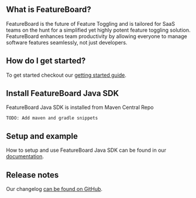 
## What is FeatureBoard?

FeatureBoard is the future of Feature Toggling and is tailored for SaaS teams on the hunt for a simplified yet highly potent feature toggling solution. FeatureBoard enhances team productivity by allowing everyone to manage software features seamlessly, not just developers.

## How do I get started?

To get started checkout our [getting started guide](https://docs.featureboard.app).

## Install FeatureBoard Java SDK

FeatureBoard Java SDK is installed from Maven Central Repo

```
TODO: Add maven and gradle snippets
```

## Setup and example

How to setup and use FeatureBoard Java SDK can be found in our [documentation](https://docs.featureboard.app/sdks/java-sdk/).

## Release notes

Our changelog [can be found on GitHub](https://github.com/arkahna/featureboard-sdks/blob/main/libs/dotnet-sdk/CHANGELOG.md).
